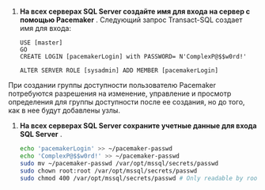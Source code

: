 1. **На всех серверах SQL Server создайте имя для входа на сервер с помощью Pacemaker** . Следующий запрос Transact-SQL создает имя для входа:

   ```Transact-SQL
   USE [master]
   GO
   CREATE LOGIN [pacemakerLogin] with PASSWORD= N'ComplexP@$$w0rd!'
    
   ALTER SERVER ROLE [sysadmin] ADD MEMBER [pacemakerLogin]
   ```

  При создании группы доступности пользователю Pacemaker потребуются разрешения на изменение, управление и просмотр определения для группы доступности после ее создания, но до того, как в нее будут добавлены узлы.

1. **На всех серверах SQL Server сохраните учетные данные для входа SQL Server** .

   ```bash
   echo 'pacemakerLogin' >> ~/pacemaker-passwd
   echo 'ComplexP@$$w0rd!' >> ~/pacemaker-passwd
   sudo mv ~/pacemaker-passwd /var/opt/mssql/secrets/passwd
   sudo chown root:root /var/opt/mssql/secrets/passwd
   sudo chmod 400 /var/opt/mssql/secrets/passwd # Only readable by root
   ```
